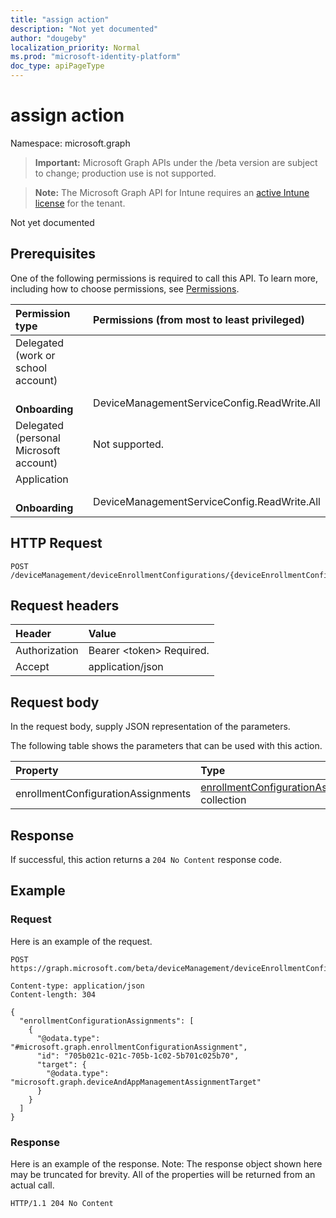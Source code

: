 ```yaml
---
title: "assign action"
description: "Not yet documented"
author: "dougeby"
localization_priority: Normal
ms.prod: "microsoft-identity-platform"
doc_type: apiPageType
---
```


# assign action

Namespace: microsoft.graph

> **Important:** Microsoft Graph APIs under the /beta version are subject to change; production use is not supported.

> **Note:** The Microsoft Graph API for Intune requires an [active Intune license](https://go.microsoft.com/fwlink/?linkid=839381) for the tenant.

Not yet documented

## Prerequisites
One of the following permissions is required to call this API. To learn more, including how to choose permissions, see [Permissions](/graph/permissions-reference).

|Permission type|Permissions (from most to least privileged)|
|:---|:---|
|Delegated (work or school account)||
| &nbsp; &nbsp; **Onboarding** | DeviceManagementServiceConfig.ReadWrite.All|
|Delegated (personal Microsoft account)|Not supported.|
|Application||
| &nbsp; &nbsp; **Onboarding** | DeviceManagementServiceConfig.ReadWrite.All|

## HTTP Request
<!-- {
  "blockType": "ignored"
}
-->
``` http
POST /deviceManagement/deviceEnrollmentConfigurations/{deviceEnrollmentConfigurationId}/assign
```

## Request headers
|Header|Value|
|:---|:---|
|Authorization|Bearer &lt;token&gt; Required.|
|Accept|application/json|

## Request body
In the request body, supply JSON representation of the parameters.

The following table shows the parameters that can be used with this action.

|Property|Type|Description|
|:---|:---|:---|
|enrollmentConfigurationAssignments|[enrollmentConfigurationAssignment](../resources/intune-onboarding-enrollmentconfigurationassignment.md) collection|Not yet documented|



## Response
If successful, this action returns a `204 No Content` response code.

## Example

### Request
Here is an example of the request.
``` http
POST https://graph.microsoft.com/beta/deviceManagement/deviceEnrollmentConfigurations/{deviceEnrollmentConfigurationId}/assign

Content-type: application/json
Content-length: 304

{
  "enrollmentConfigurationAssignments": [
    {
      "@odata.type": "#microsoft.graph.enrollmentConfigurationAssignment",
      "id": "705b021c-021c-705b-1c02-5b701c025b70",
      "target": {
        "@odata.type": "microsoft.graph.deviceAndAppManagementAssignmentTarget"
      }
    }
  ]
}
```

### Response
Here is an example of the response. Note: The response object shown here may be truncated for brevity. All of the properties will be returned from an actual call.
``` http
HTTP/1.1 204 No Content
```








